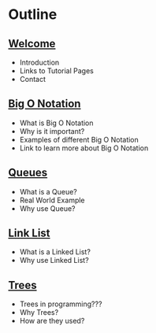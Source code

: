 # Outline

## [Welcome](WELCOME.md)
* Introduction
* Links to Tutorial Pages
* Contact

## [Big O Notation](BIGO.md)
* What is Big O Notation
* Why is it important?
* Examples of different Big O Notation
* Link to learn more about Big O Notation

## [Queues](QUEUE.md)
* What is a Queue?
* Real World Example 
* Why use Queue?


## [Link List](LINKEDLIST.md)
* What is a Linked List?
* Why use Linked List?

## [Trees](TREES.md)
* Trees in programming???
* Why Trees?
* How are they used?
